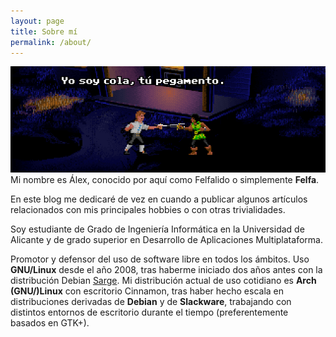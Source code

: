 ```yaml
---
layout: page
title: Sobre mí
permalink: /about/
---
```

![](/assets/images/yosoycola.png)
Mi nombre es Álex, conocido por aquí como Felfalido o simplemente **Felfa**.

En este blog me dedicaré de vez en cuando a publicar algunos artículos relacionados con mis principales hobbies o con otras trivialidades.

Soy estudiante de Grado de Ingeniería Informática en la Universidad de Alicante y de grado superior en Desarrollo de Aplicaciones Multiplataforma.

Promotor y defensor del uso de software libre en todos los ámbitos. Uso **GNU/Linux** desde el año 2008, tras haberme iniciado dos años antes con la distribución Debian [Sarge](/miscelanea/2016/10/26/mis-inicios-gnulinux.html). Mi distribución actual de uso cotidiano es **Arch (GNU/)Linux** con escritorio Cinnamon, tras haber hecho escala en distribuciones derivadas de **Debian** y de **Slackware**, trabajando con distintos entornos de escritorio durante el tiempo (preferentemente basados en GTK+).